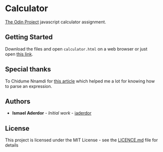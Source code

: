 # Calculator

[The Odin Project](https://www.theodinproject.com/courses/web-development-101/lessons/calculator) javascript calculator assignment.

## Getting Started

Download the files and open `calculator.html` on a web browser or just open [this link](https://iaderdor.github.io/calculator/calculator.html).

## Special thanks

To Chidume Nnamdi for [this article](https://blog.bitsrc.io/parsing-expressions-in-javascript-4c156f0cbaec) which helped me a lot for knowing how to parse an expression.

## Authors

* **Ismael Aderdor** - *Initial work* - [iaderdor](https://github.com/iaderdor)


## License

This project is licensed under the MIT License - see the [LICENCE.md](LICENCE.md) file for details
